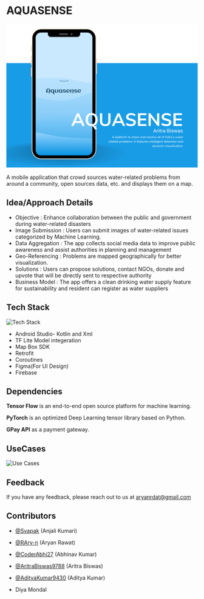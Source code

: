 
# AQUASENSE

![AquaSense](https://github.com/AritraBiswas9788/Public-Assets/blob/main/Aquasense.png?raw=true)


A mobile application that crowd sources water-related problems from around a community, open sources data, etc. and displays them on a map.


## Idea/Approach Details

- Objective : Enhance collaboration between the public and government during water-related disasters
- Image Submission : Users can submit images of water-related issues categorized by Machine Learning.
- Data Aggregation : The app collects social media data to improve public awareness and assist authorities in planning and management
- Geo-Referencing : Problems are mapped geographically for better visualization.
- Solutions : Users can propose solutions, contact NGOs, donate and upvote that will be directly sent to respective authority
- Business Model : The app offers a clean drinking water supply feature for sustainability and resident can register as water suppliers

## Tech Stack

![Tech Stack](https://drive.google.com/drive/folders/16T_SsDUuUPFsvMP7MMXAgBVL92xvwXwO)

- Android Studio- Kotlin and Xml
- TF Lite Model integeration
- Map Box SDK
- Retrofit
- Coroutines
- Figma(For UI Design)
- Firebase


## Dependencies

**Tensor Flow** is an end-to-end open source platform for machine learning.

**PyTorch** is an optimized Deep Learning tensor library based on Python.

**GPay API** as a payment gateway.


## UseCases

![Use Cases](https://keep.google.com/u/0/media/v2/1Eum7coiwPA75z8leGjKIifKcdb5pdUGoBJqVAzv-Jwp2LEfXF3-BBgfymCp1-Q/1ce5TN0XnsrjQCV_g9GKp3UA8wAB8CnAuWR0e-BhZXOmDB40_be6wBuSJ1XirpA?sz=512&accept=image%2Fgif%2Cimage%2Fjpeg%2Cimage%2Fjpg%2Cimage%2Fpng%2Cimage%2Fwebp)


## Feedback

If you have any feedback, please reach out to us at aryanrdat@gmail.com


## Contributors

- [@Svapak](https://www.github.com/Svapak) (Anjali Kumari)

- [@RAry-n](https://www.github.com/RAry-n) (Aryan Rawat)

- [@CoderAbhi27](https://www.github.com/CoderAbhi27) (Abhinav Kumar)

- [@AritraBiswas9788](https://www.github.com/AritraBiswas9788) (Aritra Biswas)

- [@AdityaKumar9430](https://www.github.com/AdityaKumar9430) (Aditya Kumar)

- Diya Mondal

